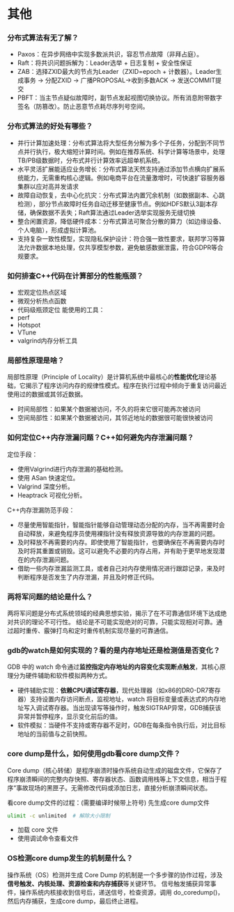 # 其他

### 分布式算法有无了解？

- Paxos：在异步网络中实现多数派共识，容忍节点故障（非拜占庭）。
- Raft：将共识问题拆解为：Leader选举 + 日志复制 + 安全性保证
- ZAB：选择ZXID最大的节点为Leader（ZXID=epoch + 计数器）。Leader生成事务 → 分配ZXID → 广播PROPOSAL->收到多数ACK → 发送COMMIT提交
- PBFT：当主节点疑似故障时，副节点发起视图切换协议。所有消息附带数字签名（防篡改）。防止恶意节点耗尽序列号空间。

### 分布式算法的好处有哪些？

- 并行计算加速处理：分布式算法将大型任务分解为多个子任务，分配到不同节点并行执行，极大缩短计算时间。例如在推荐系统、科学计算等场景中，处理TB/PB级数据时，分布式并行计算效率远超单机系统。
- 水平灵活扩展能适应业务增长：分布式算法天然支持通过添加节点横向扩展系统能力，无需重构核心逻辑。例如电商平台在流量激增时，可快速扩容服务器集群以应对高并发请求
- 故障自动恢复，去中心化抗灾：分布式算法内置冗余机制（如数据副本、心跳检测），部分节点故障时任务自动迁移至健康节点。例如HDFS默认3副本存储，确保数据不丢失；Raft算法通过Leader选举实现服务无缝切换
- 整合闲置资源，降低硬件成本：分布式算法可聚合分散的算力（如边缘设备、个人电脑），形成虚拟计算池。
- 支持复杂一致性模型，实现隐私保护设计：符合强一致性要求，联邦学习等算法允许数据本地处理，仅共享模型参数，避免敏感数据泄露，符合GDPR等合规要求。

### 如何排查C++代码在计算部分的性能瓶颈？

- 宏观定位热点区域
- 微观分析热点函数
- 代码级瓶颈定位
能使用的工具：
- perf
- Hotspot
- VTune
- valgrind内存分析工具

### 局部性原理是啥？

局部性原理（Principle of Locality）是计算机系统中最核心的**性能优化**理论基础，它揭示了程序访问内存的规律性模式。程序在执行过程中倾向于重复访问最近使用过的数据或其邻近数据。

- 时间局部性：如果某个数据被访问，不久的将来它很可能再次被访问
- 空间局部性：如果某个数据被访问，其邻近地址的数据很可能很快被访问

### 如何定位C++内存泄漏问题？C++如何避免内存泄漏问题？

定位手段：

- 使用Valgrind进行内存泄漏的基础检测。
- 使用 ASan 快速定位。
- Valgrind 深度分析。
- Heaptrack 可视化分析。

C++内存泄漏防范手段：

- 尽量使用智能指针，智能指针能够自动管理动态分配的内存，当不再需要时会自动释放，来避免程序员使用裸指针没有释放资源导致的内存泄漏的问题。
- 及时释放不再需要的内存。即使使用了智能指针，也要确保在不再需要内存时及时将其重置或销毁。这可以避免不必要的内存占用，并有助于更早地发现潜在的内存泄漏问题。
- 借助一些内存泄漏监测工具，或者自己对内存使用情况进行跟踪记录，来及时判断程序是否发生了内存泄漏，并且及时修正代码。

### 两将军问题的结论是什么？

两将军问题是分布式系统领域的经典思想实验，揭示了在不可靠通信环境下达成绝对共识的理论不可行性。
结论是不可能实现绝对的可靠，只能实现相对可靠。通过超时重传、​霰弹打鸟和定时重传机制实现尽量的可靠通信。

### gdb的watch是如何实现的？看的是内存地址还是检测值是否变化？

GDB 中的 watch 命令通过**监控指定内存地址的内容变化实现断点触发**，其核心原理分为硬件辅助和软件模拟两种方式。

- 硬件辅助实现：**依赖CPU调试寄存器**，现代处理器（如x86的DR0-DR7寄存器）支持设置内存访问断点，监视地址，watch 将目标变量或表达式的内存地址写入调试寄存器。当出现读写等操作时，触发SIGTRAP异常，GDB捕获该异常并暂停程序，显示变化前后的值。
- 软件模拟：当硬件不支持或寄存器不足时，GDB在每条指令执行后，对比目标地址的当前值与之前快照。

### core dump是什么，如何使用gdb看core dump文件？

Core dump（核心转储）是程序崩溃时操作系统自动生成的磁盘文件，它保存了程序崩溃瞬间的完整内存快照、寄存器状态、函数调用栈等上下文信息，相当于程序“事故现场的黑匣子。无需修改代码或添加日志，直接分析崩溃瞬间状态。

看core dump文件的过程：(需要编译时候带上符号)
先生成core dump文件

```bash
ulimit -c unlimited  # 解除大小限制
```

- 加载 core 文件
- 使用调试命令查看文件

### OS检测core dump发生的机制是什么？

操作系统（OS）检测并生成 Core Dump 的机制是一个多步骤的协作过程，涉及**信号触发、内核处理、资源检查和内存捕获**等关键环节。
信号触发捕获异常事件，操作系统内核接收到信号后，递送信号，检查资源，调用 do_coredump()，然后内存捕获，生成core dump，最后终止进程。
